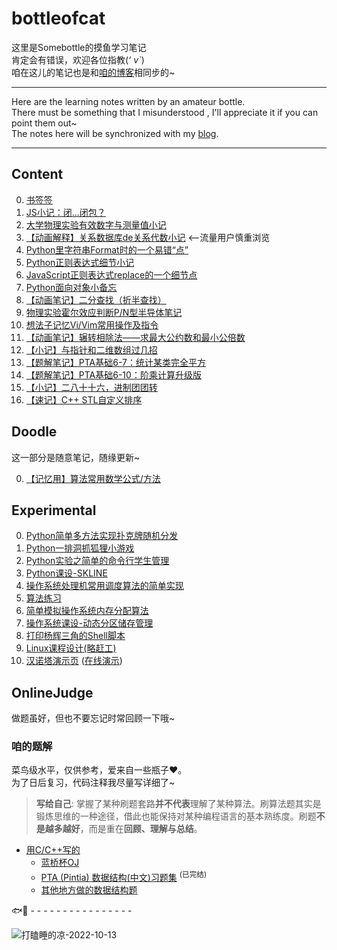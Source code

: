 # bottleofcat
这里是Somebottle的摸鱼学习笔记   
肯定会有错误，欢迎各位指教(*‘ v\`*)   
咱在这儿的笔记也是和[咱的博客](https://somebottle.cnblogs.com/)相同步的~   

-------
Here are the learning notes written by an amateur bottle.  
There must be something that I misunderstood , I'll appreciate it if you can point them out~  
The notes here will be synchronized with my [blog](https://somebottle.cnblogs.com/).   

-------
## Content  
0. [书签签](bookmarks.md)  
1. [JS小记：闭...闭包？](JavaScript/JavaScript-Closure.md)  
2. [大学物理实验有效数字与测量值小记](Physics/PhyExpMeasuredAndSignificantFigure.md)  
3. [【动画解释】关系数据库de关系代数小记](Database/DatabaseRelationalAlgebra.md) <--流量用户慎重浏览   
4. [Python里字符串Format时的一个易错“点”](Python/DontForgetDotInFormat.md)  
5. [Python正则表达式细节小记](Python/TipsOfRegex.md)  
6. [JavaScript正则表达式replace的一个细节点](JavaScript/watchOutRegexInReplace.md)  
7. [Python面向对象小备忘](Python/NoteOfPythonOOP.md)  
8. [【动画笔记】二分查找（折半查找）](Algo/BinarySearch.md)  
9. [物理实验霍尔效应判断P/N型半导体笔记](Physics/HallEfxAndSemiconductor.md) 
10. [想法子记忆Vi/Vim常用操作及指令](Linux/ViMemorizingTricks.md)  
11. [【动画笔记】辗转相除法——求最大公约数和最小公倍数](Algo/GCDandLCM.md)  
12. [【小记】与指针和二维数组过几招](C-Cpp/PointersAnd2DArrays.md)  
13. [【题解笔记】PTA基础6-7：统计某类完全平方](Algo/PerfectSquareWith2SameNumbers.md)  
14. [【题解笔记】PTA基础6-10：阶乘计算升级版](Algo/BigNumberFactorial.md)  
15. [【小记】二八十十六，进制团团转](Algo/ConversionOfNumberSystems.md)   
16. [【速记】C++ STL自定义排序](C-Cpp/cppCustomCompareTricks.md)  

## Doodle

这一部分是随意笔记，随缘更新~  

0. [【记忆用】算法常用数学公式/方法 ](./Doodle/commonMathFormulasWithAlgo.md)  

## Experimental  
0. [Python简单多方法实现扑克牌随机分发](Python/SimplePokerDistribution/poker.py)  
1. [Python一排洞抓狐狸小游戏](Python/WhereDoesTheFoxHide/fox.py)  
2. [Python实验之简单的命令行学生管理](Python/ExpStuManagement/stu.py)  
3. [Python课设-SKLINE](https://github.com/SomeBottle/skline)  
4. [操作系统处理机常用调度算法的简单实现](OS/ProcessorScheduling/code)  
5. [算法练习](Algo/code)  
6. [简单模拟操作系统内存分配算法](OS/DynamicMemoryPartitionManagement/code)  
7. [操作系统课设-动态分区储存管理](OS/DynamicMemoryPartitionManagement/code/CourseProject-BestFit.c)  
8. [打印杨辉三角的Shell脚本](Linux/ShellScripts/PascalTriangle.sh) 
9. [Linux课程设计(略赶工)](Linux/CourseProject)  
10. [汉诺塔演示页](Algo/code/Web/Hanoi/index.html) ([在线演示](https://cat-note.github.io/bottleofcat/Algo/code/Web/Hanoi/index.html))  

## OnlineJudge

做题虽好，但也不要忘记时常回顾一下哦~  

### 咱的题解

菜鸟级水平，仅供参考，爱来自一些瓶子❤。  
为了日后复习，代码注释我尽量写详细了~

> **写给自己**: 掌握了某种刷题套路**并不代表**理解了某种算法。刷算法题其实是锻炼思维的一种途径，借此也能保持对某种编程语言的基本熟练度。刷题**不是越多越好**，而是重在**回顾、理解与总结**。

* [用C/C++写的](./Algo/code/C-Cpp/)  
    - [蓝桥杯OJ](./Algo/code/C-Cpp/Lanqiao#readme)
    - [PTA (Pintia) 数据结构(中文)习题集](./Algo/code/C-Cpp/PTA/DataStructure#readme) <sup>(已完结)</sup>  
    - [其他地方做的数据结构题](./Algo/code/C-Cpp/DataStructure#readme)  

🐟👋 - - - - - - - - - - - - - - - -

![打瞌睡的凉-2022-10-13](https://raw.githubusercontent.com/cat-note/bottleassets/main/img/%E6%89%93%E7%9E%8C%E7%9D%A1%E7%9A%84%E5%87%89-2022-10-13.gif)  


